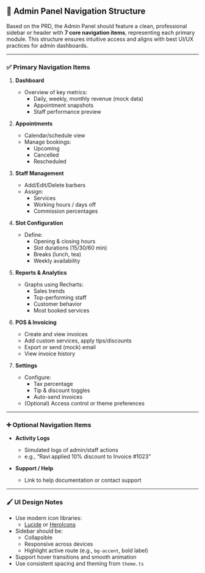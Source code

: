 ## 🧭 Admin Panel Navigation Structure

Based on the PRD, the Admin Panel should feature a clean, professional sidebar or header with **7 core navigation items**, representing each primary module. This structure ensures intuitive access and aligns with best UI/UX practices for admin dashboards.

---

### ✅ Primary Navigation Items

1. **Dashboard**
   - Overview of key metrics:
     - Daily, weekly, monthly revenue (mock data)
     - Appointment snapshots
     - Staff performance preview

2. **Appointments**
   - Calendar/schedule view
   - Manage bookings:
     - Upcoming
     - Cancelled
     - Rescheduled

3. **Staff Management**
   - Add/Edit/Delete barbers
   - Assign:
     - Services
     - Working hours / days off
     - Commission percentages

4. **Slot Configuration**
   - Define:
     - Opening & closing hours
     - Slot durations (15/30/60 min)
     - Breaks (lunch, tea)
     - Weekly availability

5. **Reports & Analytics**
   - Graphs using Recharts:
     - Sales trends
     - Top-performing staff
     - Customer behavior
     - Most booked services

6. **POS & Invoicing**
   - Create and view invoices
   - Add custom services, apply tips/discounts
   - Export or send (mock) email
   - View invoice history

7. **Settings**
   - Configure:
     - Tax percentage
     - Tip & discount toggles
     - Auto-send invoices
   - (Optional) Access control or theme preferences

---

### ➕ Optional Navigation Items

- **Activity Logs**
  - Simulated logs of admin/staff actions
  - e.g., “Ravi applied 10% discount to Invoice #1023”

- **Support / Help**
  - Link to help documentation or contact support

---

### 🖌️ UI Design Notes

- Use modern icon libraries:
  - [Lucide](https://lucide.dev) or [HeroIcons](https://heroicons.com)
- Sidebar should be:
  - Collapsible
  - Responsive across devices
  - Highlight active route (e.g., `bg-accent`, bold label)
- Support hover transitions and smooth animation
- Use consistent spacing and theming from `theme.ts`

